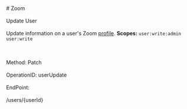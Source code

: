 <br>#     Zoom</br>
<br>Update User</br>
<br>Update information on a user's Zoom [profile](https://support.zoom.us/hc/en-us/articles/201363203-My-Profile).
**Scopes:** `user:write:admin` `user:write`
 

</br>
<br>Method: Patch</br>
<br>OperationID: userUpdate</br>
<br>EndPoint:</br>
<br>/users/{userId}</br>
